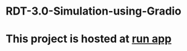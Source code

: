 # RDT-3.0-Simulation-using-Gradio
# This project is hosted at [run app](https://huggingface.co/spaces/adarsh-123/email-spam-detector)
